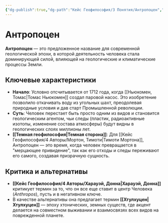 ```yaml
---
{"dg-publish":true,"dg-path":"Кейс Геофилософия/3 Понятия/Антропоцен","permalink":"/kejs-geofilosofiya/3-ponyatiya/antropoczen/","dgShowLocalGraph":true}
---
```


# Антропоцен

**Антропоцен** — это предложенное название для современной геологической эпохи, в которой деятельность человека стала доминирующей силой, влияющей на геологические и климатические процессы Земли.

## Ключевые характеристики
- **Начало**: Условно отсчитывается от 1712 года, когда [[Ньюкомен, Томас\|Томас Ньюкомен]] создал паровой насос. Это изобретение позволило откачивать воду из угольных шахт, преодолевая природные условия и дав старт Промышленной революции.
- **Суть**: Человек перестает быть просто одним из видов и становится геологическим агентом, чьи следы (пластик, радиоактивные изотопы, изменение состава атмосферы) будут видны в геологических слоях миллионы лет.
- **[[Темная геофилософия\|Темная сторона]]**: Для [[Кейс Геофилософия/4 Авторы/Мортон, Тимоти\|Тимоти Мортона]], Антропоцен — это время, когда человек превращается в "мерцающее привидение", так как его отходы и следы переживают его самого, создавая призрачную сущность.

## Критика и альтернативы
- **[[Кейс Геофилософия/4 Авторы/Харауэй, Донна\|Харауэй, Донна]]** критикует термин за то, что он все еще ставит в центр Человека (*Anthropos*), пусть и в негативном ключе.
- В качестве альтернативы она предлагает термин **[[Хтулхуцен\|Хтулхуцен]]** — эпоху хтонических, земных существ, где акцент делается на совместном выживании и взаимосвязях всех видов на поврежденной планете.